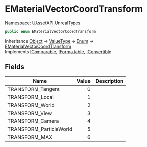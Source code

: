 # EMaterialVectorCoordTransform

Namespace: UAssetAPI.UnrealTypes

```csharp
public enum EMaterialVectorCoordTransform
```

Inheritance [Object](https://docs.microsoft.com/en-us/dotnet/api/system.object) → [ValueType](https://docs.microsoft.com/en-us/dotnet/api/system.valuetype) → [Enum](https://docs.microsoft.com/en-us/dotnet/api/system.enum) → [EMaterialVectorCoordTransform](./uassetapi.unrealtypes.ematerialvectorcoordtransform.md)<br>
Implements [IComparable](https://docs.microsoft.com/en-us/dotnet/api/system.icomparable), [IFormattable](https://docs.microsoft.com/en-us/dotnet/api/system.iformattable), [IConvertible](https://docs.microsoft.com/en-us/dotnet/api/system.iconvertible)

## Fields

| Name | Value | Description |
| --- | --: | --- |
| TRANSFORM_Tangent | 0 |  |
| TRANSFORM_Local | 1 |  |
| TRANSFORM_World | 2 |  |
| TRANSFORM_View | 3 |  |
| TRANSFORM_Camera | 4 |  |
| TRANSFORM_ParticleWorld | 5 |  |
| TRANSFORM_MAX | 6 |  |
